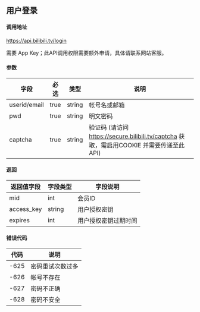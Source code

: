 ## 用户登录

#### 调用地址

https://api.bilibili.tv/login

需要 App Key；此API调用权限需要额外申请，具体请联系网站客服。

#### 参数

|字段|必选|类型|说明|
|----|----|----|----|
|userid/email|true|string|帐号名或邮箱|
|pwd|true|string|明文密码|
|captcha|true|string|验证码 (请访问 https://secure.bilibili.tv/captcha 获取，需启用COOKIE 并需要传递至此API)|

#### 返回

|返回值字段|字段类型|字段说明|
|----------|--------|--------|
|mid|int|会员ID|
|access_key|string|用户授权密钥|
|expires|int|用户授权密钥过期时间|

#### 错误代码

|代码|说明|
|----|----|
|-625|密码重试次数过多|
|-626|帐号不存在|
|-627|密码不正确|
|-628|密码不安全|
